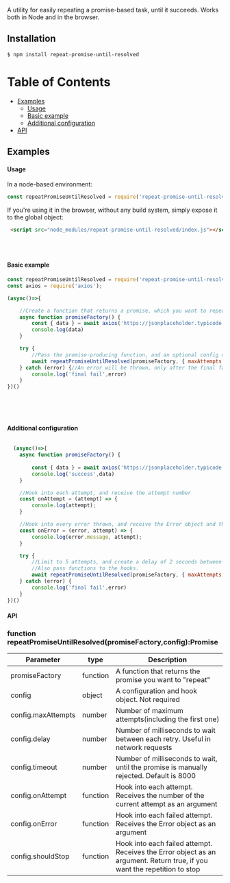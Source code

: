 A utility for easily repeating a promise-based task, until it succeeds. Works both in Node and in the browser.

## Installation

```sh
$ npm install repeat-promise-until-resolved
```
# Table of Contents
- [Examples](#examples)
  * [Usage](#usage)       
  * [Basic example](#basic-example)  
  * [Additional configuration](#additional-configuration)  
- [API](#api)  

## Examples
#### Usage

In a node-based environment:

```javascript
const repeatPromiseUntilResolved = require('repeat-promise-until-resolved');   

```

If you're using it in the browser, without any build system, simply expose it to the global object:
```html
 <script src="node_modules/repeat-promise-until-resolved/index.js"></script>
 
```
&nbsp;

#### Basic example

```javascript
const repeatPromiseUntilResolved = require('repeat-promise-until-resolved');
const axios = require('axios');

(async()=>{

    //Create a function that returns a promise, which you want to repeat until resolved. If you're not familiar with async functions, note that they return a promise.
    async function promiseFactory() {    
        const { data } = await axios('https://jsonplaceholder.typicode.com/todos/1')
        console.log(data)        
    }

    try {
        //Pass the promise-producing function, and an optional config object. The default maxAttempts value is 3.        
        await repeatPromiseUntilResolved(promiseFactory, { maxAttempts: 3});//Will be performed 3 times at most, until it finally fails.
    } catch (error) {//An error will be thrown, only after the final failing attempt.        
        console.log('final fail',error)
    } 
})()

  

```

&nbsp;

#### Additional configuration

```javascript

  (async()=>{
    async function promiseFactory() {
 
        const { data } = await axios('https://jsonplaceholder.typicode.com/todos/1')
        console.log('success',data)
    }

    //Hook into each attempt, and receive the attempt number
    const onAttempt = (attempt) => {
        console.log(attempt);
    }

    //Hook into every error thrown, and receive the Error object and the attempt number.
    const onError = (error, attempt) => {      
        console.log(error.message, attempt);
    }

    try {
        //Limit to 5 attempts, and create a delay of 2 seconds between each attempt. timeout: Wait up to 5 seconds for each promise to resolve, until it's manually rejected(and retried)
        //Also pass functions to the hooks.
        await repeatPromiseUntilResolved(promiseFactory, { maxAttempts: 5, delay: 2000, timeout:5000, onAttempt, onError });
    } catch (error) {        
        console.log('final fail',error)
    } 
})()


```


#### API

### function repeatPromiseUntilResolved(promiseFactory,config):Promise

| Parameter      | type  | Description                                                  |
| ----------- |---- | ------------------------------------------------------------ |
| promiseFactory | function | A function that returns the promise you want to "repeat" |
| config   | object| A configuration and hook object. Not required|
| config.maxAttempts | number| Number of maximum attempts(including the first one)               |
| config.delay | number| Number of milliseconds to wait between each retry. Useful in network requests               |
| config.timeout | number| Number of milliseconds to wait, until the promise is manually rejected. Default is 8000              |
| config.onAttempt | function| Hook into each attempt. Receives the number of the current attempt as an argument                |
| config.onError | function| Hook into each failed attempt. Receives the Error object as an argument                |
| config.shouldStop | function| Hook into each failed attempt. Receives the Error object as an argument. Return true, if you want the repetition to stop                |


